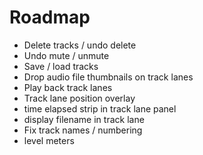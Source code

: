 # Roadmap

- Delete tracks / undo delete
- Undo mute / unmute
- Save / load tracks
- Drop audio file thumbnails on track lanes
- Play back track lanes
- Track lane position overlay
- time elapsed strip in track lane panel
- display filename in track lane
- Fix track names / numbering
- level meters
